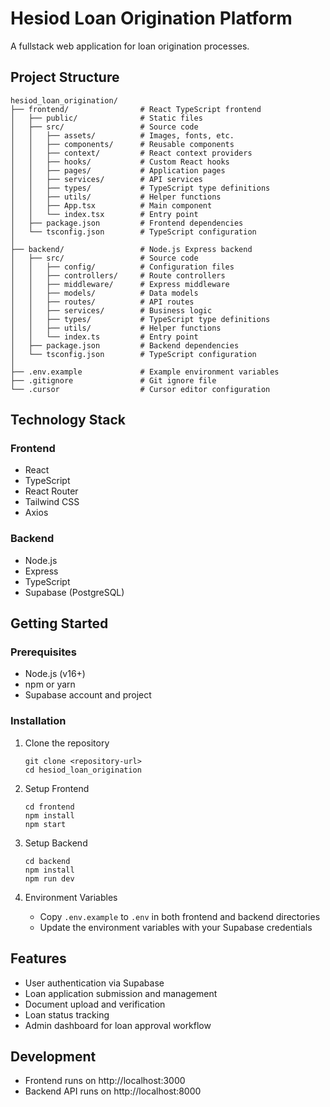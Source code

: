 # Hesiod Loan Origination Platform

A fullstack web application for loan origination processes.

## Project Structure

```
hesiod_loan_origination/
├── frontend/                # React TypeScript frontend
│   ├── public/              # Static files
│   ├── src/                 # Source code
│   │   ├── assets/          # Images, fonts, etc.
│   │   ├── components/      # Reusable components
│   │   ├── context/         # React context providers
│   │   ├── hooks/           # Custom React hooks
│   │   ├── pages/           # Application pages
│   │   ├── services/        # API services
│   │   ├── types/           # TypeScript type definitions
│   │   ├── utils/           # Helper functions
│   │   ├── App.tsx          # Main component
│   │   └── index.tsx        # Entry point
│   ├── package.json         # Frontend dependencies
│   └── tsconfig.json        # TypeScript configuration
│
├── backend/                 # Node.js Express backend
│   ├── src/                 # Source code
│   │   ├── config/          # Configuration files
│   │   ├── controllers/     # Route controllers
│   │   ├── middleware/      # Express middleware
│   │   ├── models/          # Data models
│   │   ├── routes/          # API routes
│   │   ├── services/        # Business logic
│   │   ├── types/           # TypeScript type definitions
│   │   ├── utils/           # Helper functions
│   │   └── index.ts         # Entry point
│   ├── package.json         # Backend dependencies
│   └── tsconfig.json        # TypeScript configuration
│
├── .env.example             # Example environment variables
├── .gitignore               # Git ignore file
└── .cursor                  # Cursor editor configuration
```

## Technology Stack

### Frontend
- React
- TypeScript
- React Router
- Tailwind CSS
- Axios

### Backend
- Node.js
- Express
- TypeScript
- Supabase (PostgreSQL)

## Getting Started

### Prerequisites
- Node.js (v16+)
- npm or yarn
- Supabase account and project

### Installation

1. Clone the repository
   ```
   git clone <repository-url>
   cd hesiod_loan_origination
   ```

2. Setup Frontend
   ```
   cd frontend
   npm install
   npm start
   ```

3. Setup Backend
   ```
   cd backend
   npm install
   npm run dev
   ```

4. Environment Variables
   - Copy `.env.example` to `.env` in both frontend and backend directories
   - Update the environment variables with your Supabase credentials

## Features

- User authentication via Supabase
- Loan application submission and management
- Document upload and verification
- Loan status tracking
- Admin dashboard for loan approval workflow

## Development

- Frontend runs on http://localhost:3000
- Backend API runs on http://localhost:8000 